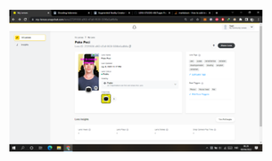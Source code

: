 <img src="https://github.com/Reefoldfiveteen/LENS-STUDIO-AR/blob/b39038fcccfa5cdce3cb3adfc4648587c70bfdff/Tugas%20Proyek%20Mandiri/pake%20peci/Pake%20Peci%20Lens%20Insight/Insight.png" width="90%"></img> 
